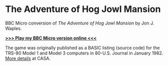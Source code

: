 # The Adventure of Hog Jowl Mansion

BBC Micro conversion of *The Adventure of Hog Jowl Mansion* by Jon J. Waples.

[**>>> Play my BBC Micro version online <<<**](http://bbcmicro.co.uk//jsbeeb/play.php?autoboot&disc=https://raw.githubusercontent.com/ahope1/hog-jowl-mansion/main/hogjowl.ssd)

The game was originally published as a BASIC listing (source code) for the TRS-80 Model 1 and Model 3 computers in 80-U.S. Journal in January 1982. [More details](http://www.solutionarchive.com/game/id%2C7098/Adventure+of+Hog+Jowl+Mansion%2C+The.html) at CASA.

